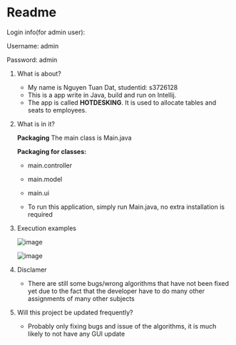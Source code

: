 # Readme

Login info(for admin user):

Username: admin

Password: admin

1. What is about?
    - My name is Nguyen Tuan Dat, studentid: s3726128 
    - This is a app write in Java, build and run on Intellij.
    - The app is called **HOTDESKING**. It is used to allocate tables and seats to employees.

2. What is in it?

    **Packaging**
    The main class is Main.java

    **Packaging for classes:**
    - main.controller
    - main.model
    - main.ui

    - To run this application, simply run Main.java, no extra installation is required

3. Execution examples

    ![image](https://user-images.githubusercontent.com/73376155/121525720-e4210480-ca22-11eb-9e7a-258e2b7329d1.png)
    
    
    ![image](https://user-images.githubusercontent.com/73376155/121525788-f438e400-ca22-11eb-96ae-0aaedf1eeeee.png)
    

4. Disclamer
    - There are still some bugs/wrong algorithms that have not been fixed yet due to the fact that the developer have to do many other assignments of many other subjects

5. Will this project be updated frequently?
    - Probably only fixing bugs and issue of the algorithms, it is much likely to not have any GUI update

